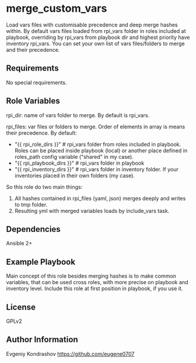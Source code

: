 merge_custom_vars
=================

Load vars files with customisable precedence and deep merge hashes within. 
By default vars files loaded from rpi_vars folder in roles included at playbook, overriding by rpi_vars from playbook dir and highest priority have inventory rpi_vars.
You can set your own list of vars files/folders to merge and their precedence.

Requirements
------------

No special requirements.

Role Variables
--------------

rpi_dir: name of vars folder to merge. By default is rpi_vars.

rpi_files: var files or folders to merge. Order of elements in array is means their precedence. 
By default:
  - "{{ rpi_role_dirs }}" # rpi_vars folder from roles included in playbook. Roles can be placed inside playbook (local) or another place defined in roles_path config variable ("shared" in my case). 
  - "{{ rpi_playbook_dirs }}" # rpi_vars folder in playbook
  - "{{ rpi_inventory_dirs }}" # rpi_vars folder in inventory folder. If your inventories placed in their own folders (my case).

So this role do two main things:
1. All hashes contained in rpi_files (yaml, json) merges deeply and writes to tmp folder.
2. Resulting yml with merged variables loads by include_vars task.

Dependencies
------------

Ansible 2+

Example Playbook
----------------

Main concept of this role besides merging hashes is to make common variables, that can be used cross roles, with more precise on playbook and inventory level.
Include this role at first position in playbook, if you use it.

License
-------

GPLv2

Author Information
------------------

Evgeniy Kondrashov https://github.com/eugene0707
